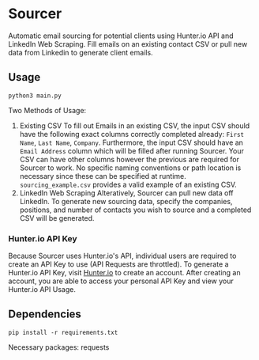 # Sourcer

Automatic email sourcing for potential clients using Hunter.io API and LinkedIn Web Scraping. Fill emails on an existing contact CSV or pull new data from Linkedin to generate client emails.

## Usage

```
python3 main.py
```

Two Methods of Usage:
1. Existing CSV
   To fill out Emails in an existing CSV, the input CSV should have the following exact columns correctly completed already: `First Name`, `Last Name`, `Company`. Furthermore, the input CSV should have an `Email Address` column which will be filled after running Sourcer. Your CSV can have other columns however the previous are required for Sourcer to work. No specific naming conventions or path location is necessary since these can be specified at runtime. `sourcing_example.csv` provides a valid example of an existing CSV.
2. LinkedIn Web Scraping
   Alteratively, Sourcer can pull new data off LinkedIn. To generate new sourcing data, specify the companies, positions, and number of contacts you wish to source and a completed CSV will be generated.

### Hunter.io API Key

Because Sourcer uses Hunter.io's API, individual users are required to create an API Key to use (API Requests are throttled). To generate a Hunter.io API Key, visit [Hunter.io](https://www.hunter.io) to create an account. After creating an account, you are able to access your personal API Key and view your Hunter.io API Usage.

## Dependencies

`pip install -r requirements.txt`

Necessary packages: requests